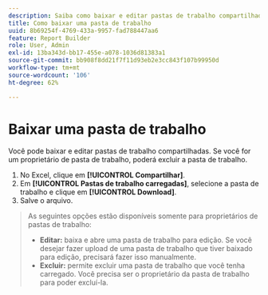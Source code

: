 ```yaml
---
description: Saiba como baixar e editar pastas de trabalho compartilhadas.
title: Como baixar uma pasta de trabalho
uuid: 8b69254f-4769-433a-9957-fad788447aa6
feature: Report Builder
role: User, Admin
exl-id: 13ba343d-bb17-455e-a078-1036d81383a1
source-git-commit: bb908f8dd21f7f11d93eb2e3cc843f107b99950d
workflow-type: tm+mt
source-wordcount: '106'
ht-degree: 62%

---
```


# Baixar uma pasta de trabalho

Você pode baixar e editar pastas de trabalho compartilhadas. Se você for um proprietário de pasta de trabalho, poderá excluir a pasta de trabalho.

1. No Excel, clique em **[!UICONTROL Compartilhar]**.
1. Em **[!UICONTROL Pastas de trabalho carregadas]**, selecione a pasta de trabalho e clique em **[!UICONTROL Download]**.
1. Salve o arquivo.
>As seguintes opções estão disponíveis somente para proprietários de pastas de trabalho:
>
>* **Editar:** baixa e abre uma pasta de trabalho para edição. Se você desejar fazer upload de uma pasta de trabalho que tiver baixado para edição, precisará fazer isso manualmente.
>* **Excluir:** permite excluir uma pasta de trabalho que você tenha carregado. Você precisa ser o proprietário da pasta de trabalho para poder excluí-la.
>
